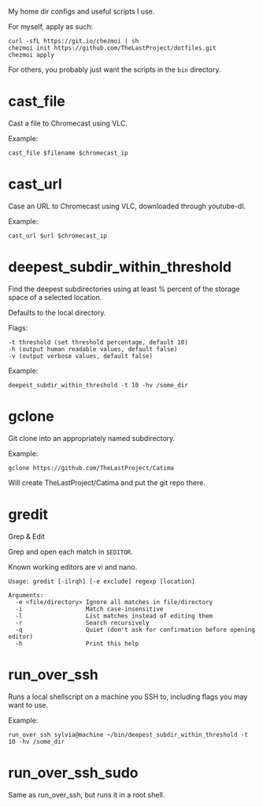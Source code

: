 My home dir configs and useful scripts I use.

For myself, apply as such:
```
curl -sfL https://git.io/chezmoi | sh
chezmoi init https://github.com/TheLastProject/dotfiles.git
chezmoi apply
```

For others, you probably just want the scripts in the `bin` directory.

# cast_file
Cast a file to Chromecast using VLC.

Example:
```
cast_file $filename $chromecast_ip
```

# cast_url
Case an URL to Chromecast using VLC, downloaded through youtube-dl.

Example:
```
cast_url $url $chromecast_ip
```

# deepest_subdir_within_threshold
Find the deepest subdirectories using at least % percent of the storage space of a selected location.

Defaults to the local directory.

Flags:
```
-t threshold (set threshold percentage, default 10)
-h (output human readable values, default false)
-v (output verbose values, default false)
```

Example:
```
deepest_subdir_within_threshold -t 10 -hv /some_dir
```

# gclone
Git clone into an appropriately named subdirectory.

Example:
```
gclone https://github.com/TheLastProject/Catima
```

Will create TheLastProject/Catima and put the git repo there.

# gredit
Grep & Edit

Grep and open each match in `$EDITOR`.

Known working editors are vi and nano.

```
Usage: gredit [-ilrqh] [-e exclude] regexp [location]

Arguments:
  -e <file/directory> Ignore all matches in file/directory
  -i                  Match case-insensitive
  -l                  List matches instead of editing them
  -r                  Search recursively
  -q                  Quiet (don't ask for confirmation before opening editor)
  -h                  Print this help
```

# run_over_ssh
Runs a local shellscript on a machine you SSH to, including flags you may want to use.

Example:
```
run_over_ssh sylvia@machine ~/bin/deepest_subdir_within_threshold -t 10 -hv /some_dir
```

# run_over_ssh_sudo
Same as run_over_ssh, but runs it in a root shell.
